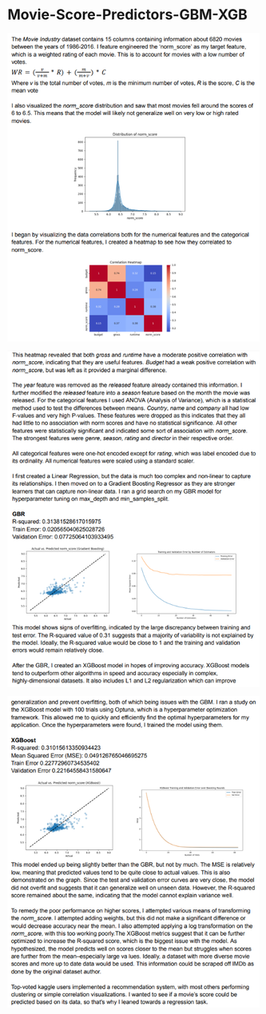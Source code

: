 # Movie-Score-Predictors-GBM-XGB

![page 1](https://github.com/RobCaamano/Movie-Score-Predictors-GBM-XGB/blob/main/imgs/pg1.png)

![page 2](https://github.com/RobCaamano/Movie-Score-Predictors-GBM-XGB/blob/main/imgs/pg2.png)

![page 1](https://github.com/RobCaamano/Movie-Score-Predictors-GBM-XGB/blob/main/imgs/pg3.png)
